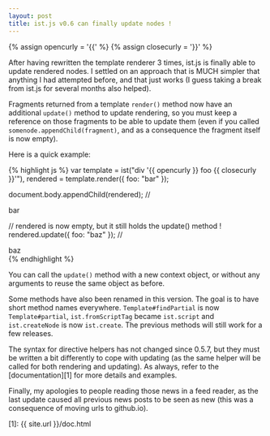 ```yaml
---
layout: post
title: ist.js v0.6 can finally update nodes !
---
```


{% assign opencurly = '{{' %}
{% assign closecurly = '}}' %}

After having rewritten the template renderer 3 times, ist.js is finally able
to update rendered nodes.  I settled on an approach that is MUCH simpler that
anything I had attempted before, and that just works (I guess taking a break
from ist.js for several months also helped).

Fragments returned from a template `render()` method now have an additional
`update()` method to update rendering, so you must keep a reference on those
fragments to be able to update them (even if you called
`somenode.appendChild(fragment)`, and as a consequence the fragment itself is
now empty).

Here is a quick example:

{% highlight js %}
var template = ist("div '{{ opencurly }} foo {{ closecurly }}'"),
	rendered = template.render({ foo: "bar" });

document.body.appendChild(rendered);
// <div>bar</div>

// rendered is now empty, but it still holds the update() method !
rendered.update({ foo: "baz" });
// <div>baz</div>
{% endhighlight %}

You can call the `update()` method with a new context object, or without any
arguments to reuse the same object as before.

Some methods have also been renamed in this version.  The goal is to have
short method names everywhere.  `Template#findPartial` is now
`Template#partial`, `ist.fromScriptTag` became `ist.script` and
`ist.createNode` is now `ist.create`.  The previous methods will still work
for a few releases.

The syntax for directive helpers has not changed since 0.5.7, but they must
be written a bit differently to cope with updating (as the same helper will be
called for both rendering and updating).  As always, refer to the
[documentation][1] for more details and examples.

Finally, my apologies to people reading those news in a feed reader, as the
last update caused all previous news posts to be seen as new (this was a
consequence of moving urls to github.io).

[1]: {{ site.url }}/doc.html